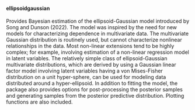 #### ellipsoidgaussian
 Provides Bayesian estimation of the ellipsoid-Gaussian model
    introduced by Song and Dunson (2022). The model was inspired by the
    need for new models for characterizing dependence in multivariate
    data. The multivariate Gaussian distribution is routinely used, but
    cannot characterize nonlinear relationships in the data. Most
    non-linear extensions tend to be highly complex; for example,
    involving estimation of a non-linear regression model in latent
    variables. The relatively simple class of ellipsoid-Gaussian
    multivariate distributions, which are derived by using a Gaussian
    linear factor model involving latent variables having a von
    Mises-Fisher distribution on a unit hyper-sphere, can be used for
    modeling data distributed around a hyper-ellipsoid. In addition to
    fitting the model, the package also provides options for
    post-processing the posterior samples and generating samples from the
    posterior predictive distribution. Plotting functions are also
    included.
